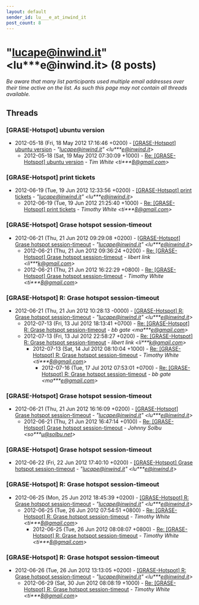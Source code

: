 ```yaml
---
layout: default
sender_id: lu___e_at_inwind_it
post_count: 8
---
```


# "lucape@inwind.it" <lu***e<span>@</span>inwind.it> (8 posts)

_Be aware that many list participants used multiple email addresses over their time active on the list. As such this page may not contain all threads available._

## Threads

### [GRASE-Hotspot] ubuntu version
+ 2012-05-18 (Fri, 18 May 2012 17:16:46 +0200) - [[GRASE-Hotspot] ubuntu version](/archive/2012/05/467451bc430f2500c553075e55c5dfff274a6733daaacfd8d620874d0a823511) - _"lucape@inwind.it" \<lu***e@inwind.it\>_
  + 2012-05-18 (Sat, 19 May 2012 07:30:09 +1000) - [Re: [GRASE-Hotspot] ubuntu version](/archive/2012/05/4b6bd7dc6894fa6a1a11bb8764343de9a4d1383bb670ea43fd227aedf445c3ea) - _Tim White \<ti***8@gmail.com\>_

### [GRASE-Hotspot] print tickets
+ 2012-06-19 (Tue, 19 Jun 2012 12:33:56 +0200) - [[GRASE-Hotspot] print tickets](/archive/2012/06/0dc387be57096d93184fb9900cb23388c5f4bfddda2e72c01ab5243167b92dc3) - _"lucape@inwind.it" \<lu***e@inwind.it\>_
  + 2012-06-19 (Tue, 19 Jun 2012 21:25:40 +1000) - [Re: [GRASE-Hotspot] print tickets](/archive/2012/06/ad4e63c1b4c4ec834bcf07703287d9fbde3d573d836f76de65157414c355b72c) - _Timothy White \<ti***8@gmail.com\>_

### [GRASE-Hotspot] Grase hotspot session-timeout
+ 2012-06-21 (Thu, 21 Jun 2012 09:29:08 +0200) - [[GRASE-Hotspot] Grase hotspot session-timeout](/archive/2012/06/7341db1abaae34fb8a00d839a5fedffe0309023e0679b7834c1eec860ea88097) - _"lucape@inwind.it" \<lu***e@inwind.it\>_
  + 2012-06-21 (Thu, 21 Jun 2012 09:36:24 +0200) - [Re: [GRASE-Hotspot] Grase hotspot session-timeout](/archive/2012/06/78ae05b0986a338fb0e02607bbd615c9665e4e758d5a0f439c77b666518727d8) - _libert link \<li***k@gmail.com\>_
  + 2012-06-21 (Thu, 21 Jun 2012 16:22:29 +0800) - [Re: [GRASE-Hotspot] Grase hotspot session-timeout](/archive/2012/06/a5eeb589825fb2d7b7b42430a78538b6e3fff3e2e6f5fc8e96ab220a4466d14c) - _Timothy White \<ti***8@gmail.com\>_

### [GRASE-Hotspot] R: Grase hotspot session-timeout
+ 2012-06-21 (Thu, 21 Jun 2012 10:28:13 -0000) - [[GRASE-Hotspot] R: Grase hotspot session-timeout](/archive/2012/06/acc18ae635621e126f07c15983515b6f5e43b5c7049a53d00fa058133be6ffb5) - _"lucape@inwind.it" \<lu***e@inwind.it\>_
  + 2012-07-13 (Fri, 13 Jul 2012 18:13:41 +0700) - [Re: [GRASE-Hotspot] R: Grase hotspot session-timeout](/archive/2012/07/67257274ff421248dcde33159ca5b4b6429f7ff27f5560ec559dc4c88d0b50db) - _bb gate \<ma***e@gmail.com\>_
  + 2012-07-13 (Fri, 13 Jul 2012 22:58:27 +0200) - [Re: [GRASE-Hotspot] R: Grase hotspot session-timeout](/archive/2012/07/003a7972cb10306490c50f7c87d8b3060b4e67ad16055453a1adc63c0de4d693) - _libert link \<li***k@gmail.com\>_
    + 2012-07-13 (Sat, 14 Jul 2012 08:10:04 +1000) - [Re: [GRASE-Hotspot] R: Grase hotspot session-timeout](/archive/2012/07/ee5bd02e31e9c8595cc0c4d2015d22a5b44d4b674113390d58abbde8fdfb733e) - _Timothy White \<ti***8@gmail.com\>_
      + 2012-07-16 (Tue, 17 Jul 2012 07:53:01 +0700) - [Re: [GRASE-Hotspot] R: Grase hotspot session-timeout](/archive/2012/07/22e34a99a2f9e703654591361d0ed928b678655243f120015504ce955ff47125) - _bb gate \<ma***e@gmail.com\>_

### [GRASE-Hotspot] Grase hotspot session-timeout
+ 2012-06-21 (Thu, 21 Jun 2012 16:16:09 +0200) - [[GRASE-Hotspot] Grase hotspot session-timeout](/archive/2012/06/13829450b9f4761b696430b3bf40680150840bd6b58140ac628f267fbe6300be) - _"lucape@inwind.it" \<lu***e@inwind.it\>_
  + 2012-06-21 (Thu, 21 Jun 2012 16:47:14 +0100) - [Re: [GRASE-Hotspot] Grase hotspot session-timeout](/archive/2012/06/47bb4eb5ee4721b4f991a6bdcacd0186f58cc3a2d4e2dd8afec2a6f357c07ec2) - _Johnny Solbu \<so***u@solbu.net\>_

### [GRASE-Hotspot] Grase hotspot session-timeout
+ 2012-06-22 (Fri, 22 Jun 2012 17:40:10 +0200) - [[GRASE-Hotspot] Grase hotspot session-timeout](/archive/2012/06/3152e9f5b067dcdb91946371ee5600831458ae517d7d342d91f71d526c1650af) - _"lucape@inwind.it" \<lu***e@inwind.it\>_

### [GRASE-Hotspot] R: Grase hotspot session-timeout
+ 2012-06-25 (Mon, 25 Jun 2012 18:45:39 +0200) - [[GRASE-Hotspot] R: Grase hotspot session-timeout](/archive/2012/06/d55dc8c0cc17c7904e09631d7db4aa4441ca9fed8950d93774c0cb9c3d4486da) - _"lucape@inwind.it" \<lu***e@inwind.it\>_
  + 2012-06-25 (Tue, 26 Jun 2012 07:54:51 +0800) - [Re: [GRASE-Hotspot] R: Grase hotspot session-timeout](/archive/2012/06/33bd2949dda5ba0bef013d1f4bf8b37f67f6dc5084ada96c44fa26c0fc87a44a) - _Timothy White \<ti***8@gmail.com\>_
    + 2012-06-25 (Tue, 26 Jun 2012 08:08:07 +0800) - [Re: [GRASE-Hotspot] R: Grase hotspot session-timeout](/archive/2012/06/16dcea484530f6a09901488943430cee728b72bf342d34a8b8c83a11c8171ebb) - _Timothy White \<ti***8@gmail.com\>_

### [GRASE-Hotspot] R: Grase hotspot session-timeout
+ 2012-06-26 (Tue, 26 Jun 2012 13:13:05 +0200) - [[GRASE-Hotspot] R: Grase hotspot session-timeout](/archive/2012/06/be35a7f26bf0adc0329b79025b68a883ebdbaeffc1b4fab18ac3a63da7565e4b) - _"lucape@inwind.it" \<lu***e@inwind.it\>_
  + 2012-06-29 (Sat, 30 Jun 2012 08:08:19 +1000) - [Re: [GRASE-Hotspot] R: Grase hotspot session-timeout](/archive/2012/06/bcc7a762679a143d725b8c667ee011e99b75aa8c3b5fdc5c5c32312e9c76518f) - _Timothy White \<ti***8@gmail.com\>_

